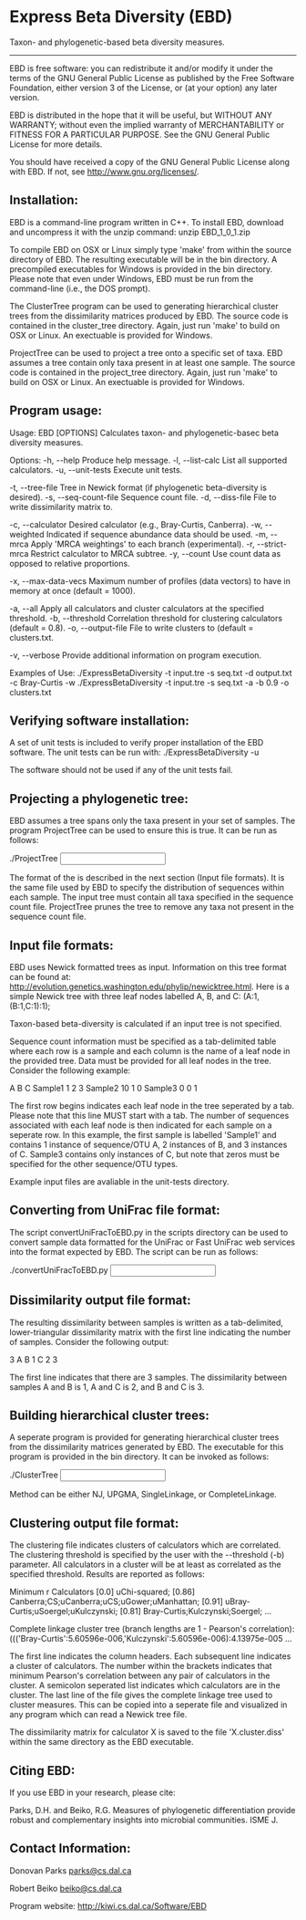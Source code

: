 Express Beta Diversity (EBD)
============================

Taxon- and phylogenetic-based beta diversity measures.

-------------------------------------------------------------------------------

EBD is free software: you can redistribute it and/or modify
it under the terms of the GNU General Public License as published by
the Free Software Foundation, either version 3 of the License, or
(at your option) any later version.

EBD is distributed in the hope that it will be useful,
but WITHOUT ANY WARRANTY; without even the implied warranty of
MERCHANTABILITY or FITNESS FOR A PARTICULAR PURPOSE.  See the
GNU General Public License for more details.

You should have received a copy of the GNU General Public License
along with EBD.  If not, see <http://www.gnu.org/licenses/>.



Installation:
-------------------------------------------------------------------------------

EBD is a command-line program written in C++.  To install EBD, download 
and uncompress it with the unzip command:
  unzip EBD_1_0_1.zip

To compile EBD on OSX or Linux simply type 'make' from within the source 
directory of EBD. The resulting executable will be in the bin directory. 
A precompiled executables for Windows is provided in the bin directory. 
Please note that even under Windows, EBD must be run from the command-line 
(i.e., the DOS prompt).

The ClusterTree program can be used to generating hierarchical cluster trees
from the dissimilarity matrices produced by EBD. The source code is contained
in the cluster_tree directory. Again, just run 'make' to build on OSX or Linux.
An exectuable is provided for Windows. 

ProjectTree can be used to project a tree onto a specific set of taxa. EBD
assumes a tree contain only taxa present in at least one sample. The source 
code is contained in the project_tree directory. Again, just run 'make' to 
build on OSX or Linux. An exectuable is provided for Windows. 


Program usage:
-------------------------------------------------------------------------------

Usage: EBD [OPTIONS]
Calculates taxon- and phylogenetic-basec beta diversity measures.

Options:
 -h, --help           Produce help message.
 -l, --list-calc      List all supported calculators.
 -u, --unit-tests     Execute unit tests.

 -t, --tree-file      Tree in Newick format (if phylogenetic beta-diversity is desired).
 -s, --seq-count-file Sequence count file.
 -d, --diss-file      File to write dissimilarity matrix to.

 -c, --calculator     Desired calculator (e.g., Bray-Curtis, Canberra).
 -w, --weighted       Indicated if sequence abundance data should be used.
 -m, --mrca           Apply 'MRCA weightings' to each branch (experimental).
 -r, --strict-mrca    Restrict calculator to MRCA subtree.
 -y, --count          Use count data as opposed to relative proportions.

 -x, --max-data-vecs  Maximum number of profiles (data vectors) to have in memory at once (default = 1000).
 
 -a, --all            Apply all calculators and cluster calculators at the specified threshold.
 -b, --threshold      Correlation threshold for clustering calculators (default = 0.8).
 -o, --output-file    File to write clusters to (default = clusters.txt.

 -v, --verbose        Provide additional information on program execution.

Examples of Use:
 ./ExpressBetaDiversity -t input.tre -s seq.txt -d output.txt -c Bray-Curtis -w
 ./ExpressBetaDiversity -t input.tre -s seq.txt -a -b 0.9 -o clusters.txt


 
Verifying software installation:
-------------------------------------------------------------------------------

A set of unit tests is included to verify proper installation of the EBD 
software. The unit tests can be run with:
  ./ExpressBetaDiversity -u

The software should not be used if any of the unit tests fail.


Projecting a phylogenetic tree:
-------------------------------------------------------------------------------

EBD assumes a tree spans only the taxa present in your set of samples. The
program ProjectTree can be used to ensure this is true. It can be run as 
follows:

  ./ProjectTree <seq-count-file> <input tree> <output tree>

The format of the <seq-count-file> is described in the next section (Input file
formats). It is the same file used by EBD to specify the distribution of 
sequences within each sample. The input tree must contain all taxa specified
in the sequence count file. ProjectTree prunes the tree to remove any
taxa not present in the sequence count file.


 
Input file formats:
-------------------------------------------------------------------------------

EBD uses Newick formatted trees as input. Information on this tree format can
be found at: http://evolution.genetics.washington.edu/phylip/newicktree.html.
Here is a simple Newick tree with three leaf nodes labelled A, B, and C:
 (A:1,(B:1,C:1):1);
 
Taxon-based beta-diversity is calculated if an input tree is not specified.

Sequence count information must be specified as a tab-delimited table where
each row is a sample and each column is the name of a leaf node in the provided
tree. Data must be provided for all leaf nodes in the tree. Consider the 
following example:

  A	B	C
Sample1	1	2	3
Sample2	10	1	0
Sample3	0	0	1

The first row begins indicates each leaf node in the tree seperated by a tab. 
Please note that this line MUST start with a tab. The number of sequences 
associated with each leaf node is then indicated for each sample on a seperate
row. In this example, the first sample is labelled 'Sample1' and contains 1
instance of sequence/OTU A, 2 instances of B, and 3 instances of C. Sample3
contains only instances of C, but note that zeros must be specified for the
other sequence/OTU types.

Example input files are avaliable in the unit-tests directory. 



Converting from UniFrac file format:
-------------------------------------------------------------------------------

The script convertUniFracToEBD.py in the scripts directory can be used to 
convert sample data formatted for the UniFrac or Fast UniFrac web services 
into the format expected by EBD. The script can be run as follows:

  ./convertUniFracToEBD.py <input UniFrac file> <ouput EBD file>



Dissimilarity output file format:
-------------------------------------------------------------------------------

The resulting dissimilarity between samples is written as a tab-delimited, 
lower-triangular dissimilarity matrix with the first line indicating the number
of samples. Consider the following output:

3
A
B	1
C	2	3

The first line indicates that there are 3 samples. The dissimilarity between 
samples A and B is 1, A and C is 2, and B and C is 3.



Building hierarchical cluster trees:
-------------------------------------------------------------------------------

A seperate program is provided for generating hierarchical cluster trees from
the dissimilarity matrices generated by EBD. The executable for this program
is provided in the bin directory. It can be invoked as follows:

  ./ClusterTree <method> <input matrix> <output tree>

Method can be either NJ, UPGMA, SingleLinkage, or CompleteLinkage.


Clustering output file format:
-------------------------------------------------------------------------------

The clustering file indicates clusters of calculators which are correlated. The 
clustering threshold is specified by the user with the --threshold (-b) 
parameter. All calculators in a cluster will be at least as correlated as the 
specified threshold. Results are reported as follows:  

Minimum r	Calculators
[0.0]	uChi-squared;
[0.86]	Canberra;CS;uCanberra;uCS;uGower;uManhattan;
[0.91]	uBray-Curtis;uSoergel;uKulczynski;
[0.81]	Bray-Curtis;Kulczynski;Soergel;
...

Complete linkage cluster tree (branch lengths are 1 - Pearson's correlation): 
((('Bray-Curtis':5.60596e-006,'Kulczynski':5.60596e-006):4.13975e-005 ...

The first line indicates the column headers. Each subsequent line indicates a
cluster of calculators. The number within the brackets indicates that minimum 
Pearson's correlation between any pair of calculators in the cluster. A 
semicolon seperated list indicates which calculators are in the cluster. The
last line of the file gives the complete linkage tree used to cluster measures.
This can be copied into a seperate file and visualized in any program which
can read a Newick tree file. 

The dissimilarity matrix for calculator X is saved to the file 'X.cluster.diss'
within the same directory as the EBD executable.
 

Citing EBD:
-------------------------------------------------------------------------------

If you use EBD in your research, please cite:

Parks, D.H. and Beiko, R.G. Measures of phylogenetic differentiation provide 
  robust and complementary insights into microbial communities. ISME J.


Contact Information:
-------------------------------------------------------------------------------

Donovan Parks
parks@cs.dal.ca

Robert Beiko
beiko@cs.dal.ca

Program website: http://kiwi.cs.dal.ca/Software/EBD
